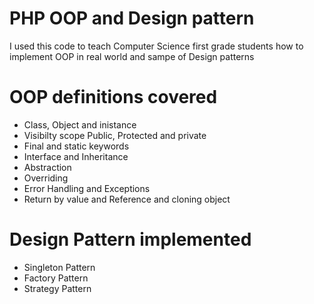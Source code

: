 # PHP OOP and Design pattern 

 I used this code to teach Computer Science first grade students how to implement OOP in real world and sampe of Design patterns  

 
# OOP definitions covered

 * Class, Object and inistance
 * Visibilty scope Public, Protected and private
 * Final and static keywords
 * Interface and Inheritance 
 * Abstraction
 * Overriding 
 * Error Handling and Exceptions
 * Return by value and Reference and cloning object
 
 
 # Design Pattern implemented
 
  * Singleton Pattern
  * Factory Pattern
  * Strategy Pattern
  
 